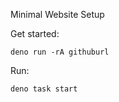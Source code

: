 Minimal Website Setup

Get started:

  ~~~
  deno run -rA githuburl
  ~~~

Run:

  ~~~
  deno task start
  ~~~
